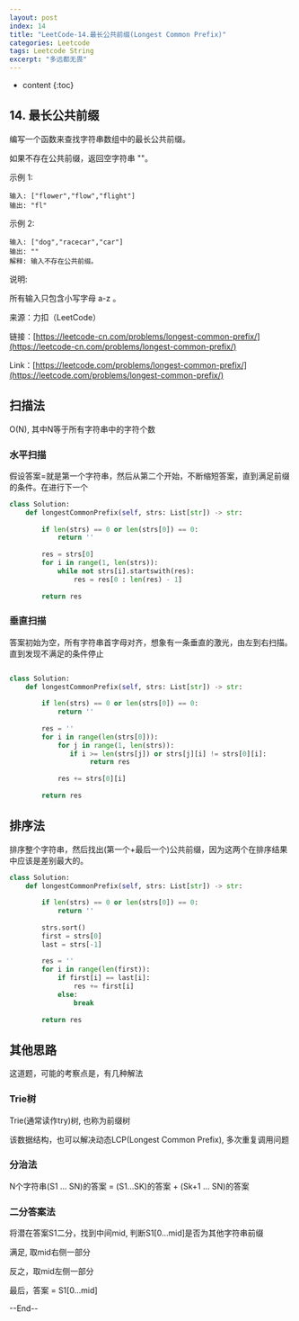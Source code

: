 ```yaml
---
layout: post
index: 14
title: "LeetCode-14.最长公共前缀(Longest Common Prefix)"
categories: Leetcode
tags: Leetcode String
excerpt: "多远都无畏"
---
```


* content
{:toc}

## 14. 最长公共前缀

编写一个函数来查找字符串数组中的最长公共前缀。

如果不存在公共前缀，返回空字符串 ""。

示例 1:

```
输入: ["flower","flow","flight"]
输出: "fl"
```

示例 2:

```
输入: ["dog","racecar","car"]
输出: ""
解释: 输入不存在公共前缀。
```

说明:

所有输入只包含小写字母 a-z 。

来源：力扣（LeetCode）

链接：[https://leetcode-cn.com/problems/longest-common-prefix/](https://leetcode-cn.com/problems/longest-common-prefix/)

Link：[https://leetcode.com/problems/longest-common-prefix/](https://leetcode.com/problems/longest-common-prefix/)

## 扫描法

O(N), 其中N等于所有字符串中的字符个数

### 水平扫描

假设答案=就是第一个字符串，然后从第二个开始，不断缩短答案，直到满足前缀的条件。在进行下一个

```python
class Solution:
    def longestCommonPrefix(self, strs: List[str]) -> str:
        
        if len(strs) == 0 or len(strs[0]) == 0:
            return ''
        
        res = strs[0]
        for i in range(1, len(strs)):            
            while not strs[i].startswith(res):
                res = res[0 : len(res) - 1]
            
        return res
```

### 垂直扫描

答案初始为空，所有字符串首字母对齐，想象有一条垂直的激光，由左到右扫描。直到发现不满足的条件停止

```python

class Solution:
    def longestCommonPrefix(self, strs: List[str]) -> str:
        
        if len(strs) == 0 or len(strs[0]) == 0:
            return ''
        
        res = ''
        for i in range(len(strs[0])):
            for j in range(1, len(strs)):
               if i >= len(strs[j]) or strs[j][i] != strs[0][i]:
                    return res
                
            res += strs[0][i]
            
        return res

```

## 排序法

排序整个字符串，然后找出(第一个+最后一个)公共前缀，因为这两个在排序结果中应该是差别最大的。

```python
class Solution:
    def longestCommonPrefix(self, strs: List[str]) -> str:
        
        if len(strs) == 0 or len(strs[0]) == 0:
            return ''
        
        strs.sort()
        first = strs[0]
        last = strs[-1]
    
        res = ''
        for i in range(len(first)):
            if first[i] == last[i]:
                res += first[i]
            else:
                break
            
        return res
```

## 其他思路

这道题，可能的考察点是，有几种解法

### Trie树

Trie(通常读作try)树, 也称为前缀树

该数据结构，也可以解决动态LCP(Longest Common Prefix), 多次重复调用问题

### 分治法

N个字符串(S1 ... SN)的答案 = (S1...SK)的答案 + (Sk+1 ... SN)的答案

### 二分答案法

将潜在答案S1二分，找到中间mid, 判断S1[0...mid]是否为其他字符串前缀

满足, 取mid右侧一部分

反之，取mid左侧一部分

最后，答案 = S1[0...mid]

--End--


